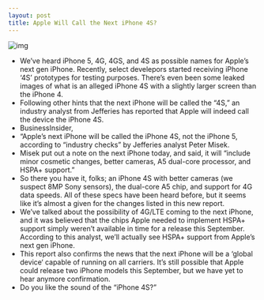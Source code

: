 ```yaml
---
layout: post
title: Apple Will Call the Next iPhone 4S?
---
```

![img](http://media.idownloadblog.com/wp-content/uploads/2011/04/CDMA-iPhone-4.jpg)
* We’ve heard iPhone 5, 4G, 4GS, and 4S as possible names for Apple’s next gen iPhone. Recently, select develepors started receiving iPhone ‘4S’ prototypes for testing purposes. There’s even been some leaked images of what is an alleged iPhone 4S with a slightly larger screen than the iPhone 4.
* Following other hints that the next iPhone will be called the “4S,” an industry analyst from Jefferies has reported that Apple will indeed call the device the iPhone 4S.
* BusinessInsider,
* “Apple’s next iPhone will be called the iPhone 4S, not the iPhone 5, according to “industry checks” by Jefferies analyst Peter Misek.
* Misek put out a note on the next iPhone today, and said, it will “include minor cosmetic changes, better cameras, A5 dual-core processor, and HSPA+ support.”
* So there you have it, folks; an iPhone 4S with better cameras (we suspect 8MP Sony sensors), the dual-core A5 chip, and support for 4G data speeds. All of these specs have been heard before, but it seems like it’s almost a given for the changes listed in this new report.
* We’ve talked about the possibility of 4G/LTE coming to the next iPhone, and it was believed that the chips Apple needed to implement HSPA+ support simply weren’t available in time for a release this September. According to this analyst, we’ll actually see HSPA+ support from Apple’s next gen iPhone.
* This report also confirms the news that the next iPhone will be a ‘global device‘ capable of running on all carriers. It’s still possible that Apple could release two iPhone models this September, but we have yet to hear anymore confirmation.
* Do you like the sound of the “iPhone 4S?”

